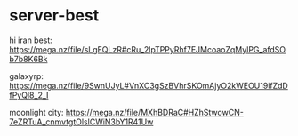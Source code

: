 # server-best
hi
iran best: https://mega.nz/file/sLgFQLzR#cRu_2lpTPPyRhf7EJMcoaoZqMylPG_afdSOb7b8K6Bk

galaxyrp: https://mega.nz/file/9SwnUJyL#VnXC3gSzBVhrSKOmAjyO2kWEOU19ifZdDfPyQl8_2_I

moonlight city: https://mega.nz/file/MXhBDRaC#HZhStwowCN-7eZRTuA_cnmvtgtOlslCWiN3bY1R41Uw
